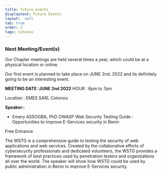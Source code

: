 ```yaml
---
title: future_events
displaytext: Future Events
layout:  null
tab: true
order: 2
tags: Cotonou
---
```



### Next Meeting/Event(s)
Our Chapter meetings are held several times a year, which could be at a physical location or online.

Our first event is planned to take place on JUNE 2nd, 2022  and its definitely going to be an interesting  event.

**MEETING DATE :JUNE 2nd 2022** HOUR : 6pm to 7pm

Location : EMES SARL Cotonou

**Speaker:**:

  - Emery ASSOGBA, PhD OWASP Web Security Testing Guide : Opportunities to improve E-Services security in Benin

Free Entrance

The WSTG is a comprehensive guide to testing the security of web applications and web services. Created by the collaborative efforts of cybersecurity professionals and dedicated volunteers, the WSTG provides a framework of best practices used by penetration testers and organizations all over the world. The speaker will show how WSTG could be used by public administration in Benin to improve E-Services security.




